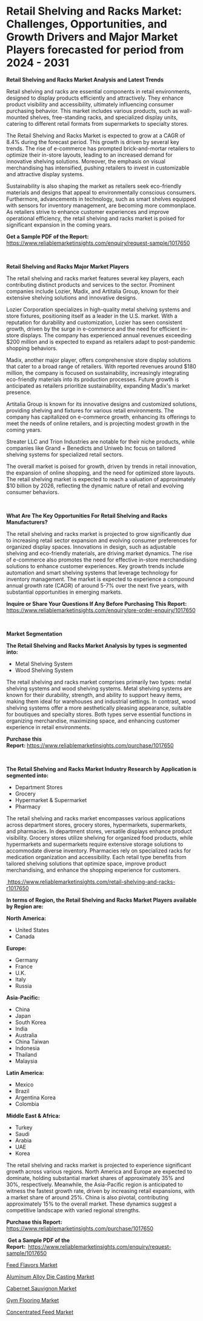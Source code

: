 <p><h1>Retail Shelving and Racks Market: Challenges, Opportunities, and Growth Drivers and Major Market Players forecasted for period from 2024 - 2031</h1></p><p><strong>Retail Shelving and Racks Market Analysis and Latest Trends</strong></p>
<p><p>Retail shelving and racks are essential components in retail environments, designed to display products efficiently and attractively. They enhance product visibility and accessibility, ultimately influencing consumer purchasing behavior. This market includes various products, such as wall-mounted shelves, free-standing racks, and specialized display units, catering to different retail formats from supermarkets to specialty stores.</p><p>The Retail Shelving and Racks Market is expected to grow at a CAGR of 8.4% during the forecast period. This growth is driven by several key trends. The rise of e-commerce has prompted brick-and-mortar retailers to optimize their in-store layouts, leading to an increased demand for innovative shelving solutions. Moreover, the emphasis on visual merchandising has intensified, pushing retailers to invest in customizable and attractive display systems.</p><p>Sustainability is also shaping the market as retailers seek eco-friendly materials and designs that appeal to environmentally conscious consumers. Furthermore, advancements in technology, such as smart shelves equipped with sensors for inventory management, are becoming more commonplace. As retailers strive to enhance customer experiences and improve operational efficiency, the retail shelving and racks market is poised for significant expansion in the coming years.</p></p>
<p><strong>Get a Sample PDF of the Report:&nbsp;</strong> <a href="https://www.reliablemarketinsights.com/enquiry/request-sample/1017650">https://www.reliablemarketinsights.com/enquiry/request-sample/1017650</a></p>
<p>&nbsp;</p>
<p><strong>Retail Shelving and Racks Major Market Players</strong></p>
<p><p>The retail shelving and racks market features several key players, each contributing distinct products and services to the sector. Prominent companies include Lozier, Madix, and Artitalia Group, known for their extensive shelving solutions and innovative designs.</p><p>Lozier Corporation specializes in high-quality metal shelving systems and store fixtures, positioning itself as a leader in the U.S. market. With a reputation for durability and customization, Lozier has seen consistent growth, driven by the surge in e-commerce and the need for efficient in-store displays. The company has experienced annual revenues exceeding $200 million and is expected to expand as retailers adapt to post-pandemic shopping behaviors.</p><p>Madix, another major player, offers comprehensive store display solutions that cater to a broad range of retailers. With reported revenues around $180 million, the company is focused on sustainability, increasingly integrating eco-friendly materials into its production processes. Future growth is anticipated as retailers prioritize sustainability, expanding Madix's market presence.</p><p>Artitalia Group is known for its innovative designs and customized solutions, providing shelving and fixtures for various retail environments. The company has capitalized on e-commerce growth, enhancing its offerings to meet the needs of online retailers, and is projecting modest growth in the coming years.</p><p>Streater LLC and Trion Industries are notable for their niche products, while companies like Grand + Benedicts and Uniweb Inc focus on tailored shelving systems for specialized retail sectors.</p><p>The overall market is poised for growth, driven by trends in retail innovation, the expansion of online shopping, and the need for optimized store layouts. The retail shelving market is expected to reach a valuation of approximately $10 billion by 2026, reflecting the dynamic nature of retail and evolving consumer behaviors.</p></p>
<p>&nbsp;</p>
<p><strong>What Are The Key Opportunities For Retail Shelving and Racks Manufacturers?</strong></p>
<p><p>The retail shelving and racks market is projected to grow significantly due to increasing retail sector expansion and evolving consumer preferences for organized display spaces. Innovations in design, such as adjustable shelving and eco-friendly materials, are driving market dynamics. The rise of e-commerce also promotes the need for effective in-store merchandising solutions to enhance customer experiences. Key growth trends include automation and smart shelving systems that leverage technology for inventory management. The market is expected to experience a compound annual growth rate (CAGR) of around 5-7% over the next five years, with substantial opportunities in emerging markets.</p></p>
<p><strong>Inquire or Share Your Questions If Any Before Purchasing This Report:</strong> <a href="https://www.reliablemarketinsights.com/enquiry/pre-order-enquiry/1017650">https://www.reliablemarketinsights.com/enquiry/pre-order-enquiry/1017650</a></p>
<p>&nbsp;</p>
<p><strong>Market Segmentation</strong></p>
<p><strong>The Retail Shelving and Racks Market Analysis by types is segmented into:</strong></p>
<p><ul><li>Metal Shelving System</li><li>Wood Shelving System</li></ul></p>
<p><p>The retail shelving and racks market comprises primarily two types: metal shelving systems and wood shelving systems. Metal shelving systems are known for their durability, strength, and ability to support heavy items, making them ideal for warehouses and industrial settings. In contrast, wood shelving systems offer a more aesthetically pleasing appearance, suitable for boutiques and specialty stores. Both types serve essential functions in organizing merchandise, maximizing space, and enhancing customer experience in retail environments.</p></p>
<p><strong>Purchase this Report:&nbsp;</strong><a href="https://www.reliablemarketinsights.com/purchase/1017650">https://www.reliablemarketinsights.com/purchase/1017650</a></p>
<p>&nbsp;</p>
<p><strong>The Retail Shelving and Racks Market Industry Research by Application is segmented into:</strong></p>
<p><ul><li>Department Stores</li><li>Grocery</li><li>Hypermarket & Supermarket</li><li>Pharmacy</li></ul></p>
<p><p>The retail shelving and racks market encompasses various applications across department stores, grocery stores, hypermarkets, supermarkets, and pharmacies. In department stores, versatile displays enhance product visibility. Grocery stores utilize shelving for organized food products, while hypermarkets and supermarkets require extensive storage solutions to accommodate diverse inventory. Pharmacies rely on specialized racks for medication organization and accessibility. Each retail type benefits from tailored shelving solutions that optimize space, improve product merchandising, and enhance the shopping experience for customers.</p></p>
<p><a href="https://www.reliablemarketinsights.com/retail-shelving-and-racks-r1017650">&nbsp;https://www.reliablemarketinsights.com/retail-shelving-and-racks-r1017650</a></p>
<p><strong>In terms of Region, the Retail Shelving and Racks Market Players available by Region are:</strong></p>
<p>
    <p> <strong> North America: </strong>
        <ul>
            <li>United States</li>
            <li>Canada</li>
        </ul>
        </p> 
    <p> <strong> Europe: </strong>
        <ul>
            <li>Germany</li>
            <li>France</li>
            <li>U.K.</li>
            <li>Italy</li>
            <li>Russia</li>
        </ul>
        </p> 
    <p> <strong> Asia-Pacific: </strong>
        <ul>
            <li>China</li>
            <li>Japan</li>
            <li>South Korea</li>
            <li>India</li>
            <li>Australia</li>
            <li>China Taiwan</li>
            <li>Indonesia</li>
            <li>Thailand</li>
            <li>Malaysia</li>
        </ul>
        </p> 
    <p> <strong> Latin America: </strong>
        <ul>
            <li>Mexico</li>
            <li>Brazil</li>
            <li>Argentina Korea</li>
            <li>Colombia</li>
        </ul>
        </p> 
    <p> <strong> Middle East & Africa: </strong>
        <ul>
            <li>Turkey</li>
            <li>Saudi</li>
            <li>Arabia</li>
            <li>UAE</li>
            <li>Korea</li>
        </ul>
    </p>
    </p>
<p><p>The retail shelving and racks market is projected to experience significant growth across various regions. North America and Europe are expected to dominate, holding substantial market shares of approximately 35% and 30%, respectively. Meanwhile, the Asia-Pacific region is anticipated to witness the fastest growth rate, driven by increasing retail expansions, with a market share of around 25%. China is also pivotal, contributing approximately 15% to the overall market. These dynamics suggest a competitive landscape with varied regional strengths.</p></p>
<p><strong>Purchase this Report: </strong><a href="https://www.reliablemarketinsights.com/purchase/1017650">https://www.reliablemarketinsights.com/purchase/1017650</a></p>
<p>&nbsp;<strong>Get a Sample PDF of the Report:&nbsp;&nbsp;</strong><a href="https://www.reliablemarketinsights.com/enquiry/request-sample/1017650">https://www.reliablemarketinsights.com/enquiry/request-sample/1017650</a></p>
<p><strong></strong></p>
<p><p><a href="https://www.linkedin.com/pulse/what-innovations-market-trends-shaping-feed-flavors-trend-insights-hxq9e?trackingId=Gc421IWOQ%2FqQS9ifd3SGMQ%3D%3D">Feed Flavors Market</a></p><p><a href="https://medium.com/@lauryframi644/the-global-aluminum-alloy-die-casting-market-identifies-drivers-restraints-opportunities-and-8e743302dd3c">Aluminum Alloy Die Casting Market</a></p><p><a href="https://medium.com/@tracey.skinner9085/the-comprehensive-cabernet-sauvignon-market-research-report-is-essential-for-understanding-8d255c5e44a5">Cabernet Sauvignon Market</a></p><p><a href="https://issuu.com/reportprime-2/docs/gym-flooring-market-size-2030.pptx_6b8f338e0742a1">Gym Flooring Market</a></p><p><a href="https://www.linkedin.com/pulse/driving-factors-behind-concentrated-feed-market-trends-ixa0f?trackingId=PjQVOqrXQwGzXY3m75c0Cg%3D%3D">Concentrated Feed Market</a></p></p>